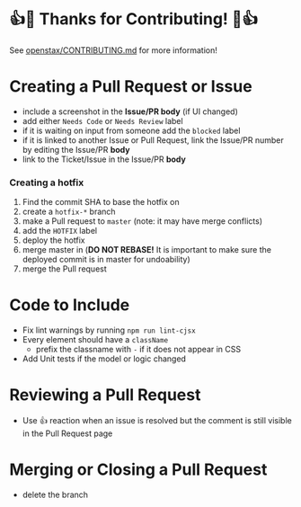 # :+1::tada: Thanks for Contributing! :tada::+1:

See [openstax/CONTRIBUTING.md](https://github.com/openstax/napkin-notes/CONTRIBUTING.md) for more information!


# Creating a Pull Request or Issue

- include a screenshot in the **Issue/PR body** (if UI changed)
- add either `Needs Code` or `Needs Review` label
- if it is waiting on input from someone add the `blocked` label
- if it is linked to another Issue or Pull Request, link the Issue/PR number by editing the Issue/PR **body**
- link to the Ticket/Issue in the Issue/PR **body**

### Creating a hotfix

1. Find the commit SHA to base the hotfix on
2. create a `hotfix-*` branch
3. make a Pull request to `master` (note: it may have merge conflicts)
4. add the `HOTFIX` label
5. deploy the hotfix
6. merge master in (**DO NOT REBASE!** It is important to make sure the deployed commit is in master for undoability)
7. merge the Pull request


# Code to Include

- Fix lint warnings by running `npm run lint-cjsx`
- Every element should have a `className`
  - prefix the classname with `-` if it does not appear in CSS
- Add Unit tests if the model or logic changed


# Reviewing a Pull Request

- Use :+1: reaction when an issue is resolved but the comment is still visible in the Pull Request page


# Merging or Closing a Pull Request

- delete the branch
